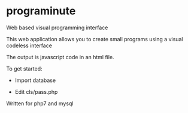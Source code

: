 # programinute
Web based visual programming interface

This web application allows you to create small programs using a visual codeless interface

The output is javascript code in an html file. 

To get started:

  * Import database
  
  * Edit cls/pass.php

Written for php7 and mysql
